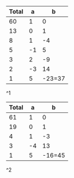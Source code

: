 
| Total | a   | b      |
| ----- | --- | ------ |
| 60    | 1   | 0      |
| 13    | 0   | 1      |
| 8     | 1   | -4     |
| 5     | -1  | 5      |
| 3     | 2   | -9     |
| 2     | -3  | 14     |
| 1     | 5   | -23=37 |
^1

| Total | a   | b      |
| ----- | --- | ------ |
| 61    | 1   | 0      |
| 19    | 0   | 1      |
| 4     | 1   | -3     |
| 3     | -4  | 13     |
| 1     | 5   | -16=45 |
^2
